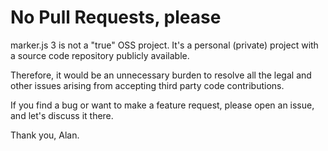 # No Pull Requests, please

marker.js 3 is not a "true" OSS project. It's a personal (private) project with a source code repository publicly available.

Therefore, it would be an unnecessary burden to resolve all the legal and other issues arising from accepting third party code contributions.

If you find a bug or want to make a feature request, please open an issue, and let's discuss it there.

Thank you,
Alan.
